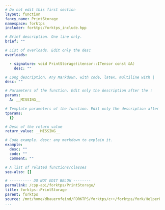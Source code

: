 ```yaml
---
# Do not edit this first section
layout: function
fancy_name: PrintStorage
namespace: forktps
includer: forktps/forktps_include.hpp

# Brief description. One line only.
brief: ""

# List of overloads. Edit only the desc
overloads:

  - signature: void PrintStorage(itensor::ITensor const &A)
    desc: ""

# Long description. Any Markdown, with code, latex, multiline with |
desc: ""

# Parameters of the function. Edit only the description after the :
params:
  A: __MISSING__

# Template parameters of the function. Edit only the description after the :
tparams:
  {}

# Desc of the return value
return_value: __MISSING__

# Code example. desc: any markdown to explain it.
example:
  desc: ""
  code: ""
  comment: ""

# A list of related functions/classes
see-also: []

# ---------- DO NOT EDIT BELOW --------
permalink: /cpp-api/forktps/PrintStorage/
title: forktps::PrintStorage
parent: forktps
source: /mnt/home/dbauernfeind/FORKTPS/forktps/c++/forktps/fork/HelperFunctions.hpp
...
```


